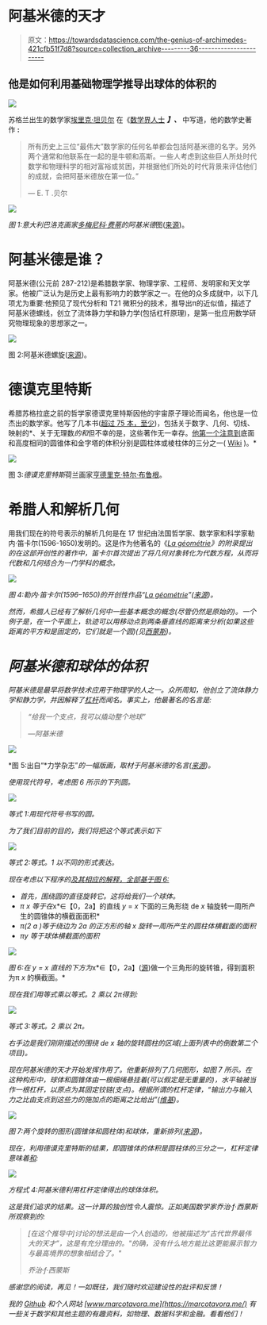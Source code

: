 # 阿基米德的天才

> 原文：<https://towardsdatascience.com/the-genius-of-archimedes-421cfb51f7d8?source=collection_archive---------36----------------------->

## 他是如何利用基础物理学推导出球体的体积的

![](img/772a82b204dce055c846d104408d7acc.png)

苏格兰出生的数学家[埃里克·坦贝尔](https://en.wikipedia.org/wiki/Eric_Temple_Bell) 在《[数学界人士](https://en.wikipedia.org/wiki/Men_of_Mathematics) ***】、*** 中写道，他的数学史著作 **:**

> 所有历史上三位“最伟大”数学家的任何名单都会包括阿基米德的名字。另外两个通常和他联系在一起的是牛顿和高斯。一些人考虑到这些巨人所处时代数学和物理科学的相对富裕或贫困，并根据他们所处的时代背景来评估他们的成就，会把阿基米德放在第一位。”
> 
> — E. T .贝尔

![](img/8e34fd942953a1c757399182c57d7409.png)

*图 1:意大利巴洛克画家[多梅尼科·费蒂](https://en.wikipedia.org/wiki/Domenico_Fetti)的阿基米德*图([来源](https://en.wikipedia.org/wiki/Archimedes))。

# 阿基米德是谁？

阿基米德(公元前 287-212)是希腊数学家、物理学家、工程师、发明家和天文学家。他被广泛认为是历史上最有影响力的数学家之一。在他的众多成就中，以下几项尤为重要:他预见了现代分析和 T21 微积分的技术，推导出π的近似值，描述了阿基米德螺线，创立了流体静力学和静力学(包括杠杆原理)，是第一批应用数学研究物理现象的思想家之一。

![](img/be1e9c0f835a27339776049239c3c88f.png)

图 2:阿基米德螺旋([来源](https://etc.usf.edu/clipart/76200/76211/76211_archim-spirl.htm))。

# 德谟克里特斯

希腊苏格拉底之前的哲学家德谟克里特斯因他的宇宙原子理论而闻名，他也是一位杰出的数学家。他写了几本书([超过 75 本，至少](https://books.google.com.br/books?id=m1Q8AAAACAAJ&dq=simmons+calculus+with+analytic+geometry&hl=en&sa=X&ved=0ahUKEwivtaH7loDpAhXFH7kGHUdQBpgQ6AEIKDAA))，包括关于数字、几何、切线、映射的*、关于无理数*的和*但不幸的是，这些著作无一幸存。[他第一个注意到](https://en.wikipedia.org/wiki/Democritus#Mathematics)底面和高度相同的圆锥体和金字塔的体积分别是圆柱体或棱柱体的三分之一( [Wiki](https://en.wikipedia.org/wiki/Democritus#Mathematics) )。*

![](img/25bb8985eee3962ab56355cad69e71a2.png)

图 3:*德谟克里特斯*荷兰画家[亨德里克·特尔·布鲁根](https://en.wikipedia.org/wiki/Hendrick_ter_Brugghen)。

# 希腊人和解析几何

用我们现在的符号表示的解析几何是在 17 世纪由法国哲学家、数学家和科学家勒内·笛卡尔(1596-1650)发明的。这是作为他著名的《*[La géométrie](https://en.wikipedia.org/wiki/La_G%C3%A9om%C3%A9trie)》的附录提出的在这部开创性的著作中，笛卡尔首次提出了将几何对象转化为代数方程，从而将代数和几何结合为一门学科的概念。*

*![](img/489f68d040aa45b397840615fd52aa1e.png)*

*图 4:勒内·笛卡尔(1596–1650)的开创性作品“[La géométrie](https://en.wikipedia.org/wiki/La_G%C3%A9om%C3%A9trie)”([来源](https://en.wikipedia.org/wiki/La_G%C3%A9om%C3%A9trie))。*

*然而，希腊人已经有了解析几何中一些基本概念的概念(尽管仍然是原始的)。一个例子是，在一个平面上，轨迹可以用移动点到两条垂直线的距离来分析(如果这些距离的平方和是固定的，它们就是一个圆)(见[西蒙斯](https://books.google.com.br/books?id=m1Q8AAAACAAJ&dq=simmons+calculus+with+analytic+geometry&hl=en&sa=X&ved=0ahUKEwivtaH7loDpAhXFH7kGHUdQBpgQ6AEIKDAA))。*

# ***阿基米德和球体的体积***

*阿基米德是最早将数学技术应用于物理学的人之一。众所周知，他创立了流体静力学和静力学，并因解释了[杠杆](https://en.wikipedia.org/wiki/Lever)而闻名。事实上，他最著名的名言是:*

> *“给我一个支点，我可以撬动整个地球”*
> 
> *—阿基米德*

*![](img/cf464f103d6205d6c00e0debedbc5436.png)*

*图 5:出自“*力学杂志”*的一幅版画，取材于阿基米德的名言([来源](https://en.wikipedia.org/wiki/Lever))。*

*使用现代符号，考虑图 6 所示的下列圆。*

*![](img/342c6ba1f10d52e188c101dacaacf0b0.png)*

*等式 1:用现代符号书写的圆。*

*为了我们目前的目的，我们将把这个等式表示如下*

*![](img/02e71b5160defb684d62cb782a5293cd.png)*

*等式 2:等式。1 以不同的形式表达。*

*现在考虑以下程序的[及其相应的解释，全部基于图 6:](https://books.google.com.br/books?id=m1Q8AAAACAAJ&dq=simmons+calculus+with+analytic+geometry&hl=en&sa=X&ved=0ahUKEwivtaH7loDpAhXFH7kGHUdQBpgQ6AEIKDAA)*

*   *首先，围绕圆的直径旋转它。这将给我们一个球体。*
*   *π *x* 等于在*x*∈【0，2a】的直线 *y* = *x* 下面的三角形绕 de *x* 轴旋转一周所产生的圆锥体的横截面面积*
*   *π(2 *a* )等于绕边为 2a 的正方形的轴 *x* 旋转一周所产生的圆柱体横截面的面积*
*   *πy 等于球体横截面的面积*

*![](img/bf7cd4985d4bf44e1f396d525fe97645.png)*

*图 6:在 *y* = *x* 直线的下方为*x*∈【0，2a】([源](https://people.clas.ufl.edu/kees/))做一个三角形的旋转锥，得到面积为π *x* 的横截面。*

*现在我们用等式乘以等式。2 乘以 2π得到:*

*![](img/16ae3ab385bbd1c3f0ce3ab892aa0458.png)*

*等式 3:等式。2 乘以 2π。*

*右手边是我们刚刚描述的围绕 de *x* 轴的旋转圆柱的区域(上面列表中的倒数第二个项目)。*

*现在阿基米德的天才开始发挥作用了。他重新排列了几何图形，如图 7 所示。在这种构形中，球体和圆锥体由一根细绳悬挂着(可以假定是无重量的)，水平轴被当作一根杠杆，以原点为其固定铰链(支点)。根据所谓的杠杆定律，“输出力与输入力之比由支点到这些力的施加点的距离之比给出”([维基](https://en.wikipedia.org/wiki/On_the_Equilibrium_of_Planes))。*

*![](img/907a3148226ba18b0c64f6c13f2e6fa0.png)*

*图 7:两个旋转的图形(圆锥体和圆柱体)和球体，重新排列([来源](https://people.clas.ufl.edu/kees/))。*

*现在，利用德谟克里特斯的结果，即圆锥体的体积是圆柱体的三分之一，杠杆定律意味着[和](https://books.google.com.br/books?id=m1Q8AAAACAAJ&dq=simmons+calculus+with+analytic+geometry&hl=en&sa=X&ved=0ahUKEwivtaH7loDpAhXFH7kGHUdQBpgQ6AEIKDAA):*

*![](img/539c2479f7cd9c4833ec87b23b94b326.png)*

*方程式 4:阿基米德利用杠杆定律得出的球体体积。*

*这是我们追求的结果。这一计算的独创性令人震惊。正如美国数学家乔治·f·西蒙斯所观察到的:*

> *[在这个推导中]讨论的想法是由一个人创造的，他被描述为“古代世界最伟大的天才”，这是有充分理由的。"的确，没有什么地方能比这更能展示智力与最高境界的想象相结合了。"*
> 
> *乔治·f·西蒙斯*

*感谢您的阅读，再见！一如既往，我们随时欢迎建设性的批评和反馈！*

*我的 [Github](https://github.com/marcotav) 和个人网站 [www.marcotavora.me](https://marcotavora.me/) 有一些关于数学和其他主题的有趣资料，如物理、数据科学和金融。看看他们！*